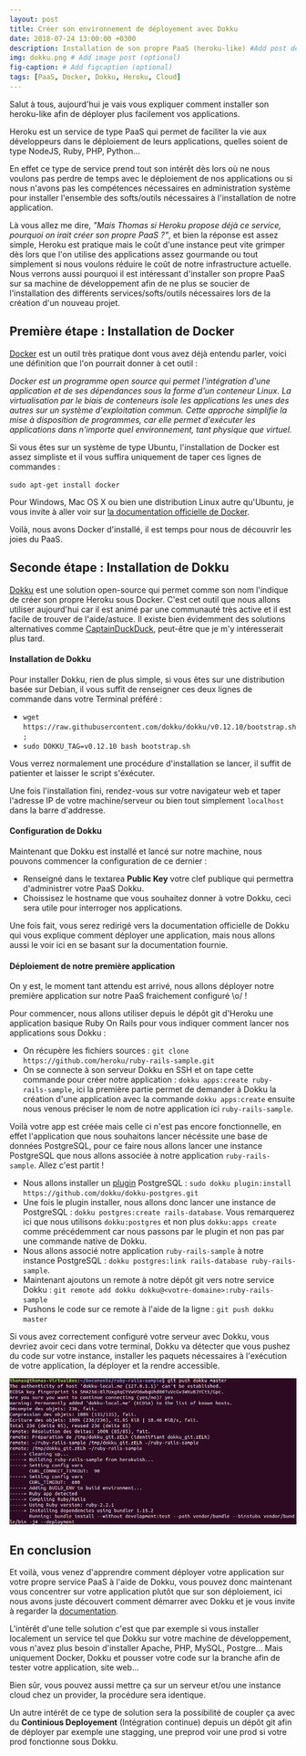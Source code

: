 ```yaml
---
layout: post
title: Créer son environnement de déployement avec Dokku 
date: 2018-07-24 13:00:00 +0300
description: Installation de son propre PaaS (heroku-like) #Add post description (optional)
img: dokku.png # Add image post (optional)
fig-caption: # Add figcaption (optional)
tags: [PaaS, Docker, Dokku, Heroku, Cloud]
---
```

Salut à tous, aujourd'hui je vais vous expliquer comment installer son heroku-like afin de déployer plus facilement vos applications. 

Heroku est un service de type PaaS qui permet de faciliter la vie aux développeurs dans le déploiement de leurs applications, quelles soient de type NodeJS, Ruby, PHP, Python... 

En effet ce type de service prend tout son intérêt dès lors où ne nous voulons pas perdre de temps avec le déploiement de nos applications ou si nous n'avons pas les compétences nécessaires en administration système pour installer l'ensemble des softs/outils nécessaires à l'installation de notre application. 

Là vous allez me dire, *"Mais Thomas si Heroku propose déjà ce service, pourquoi on irait créer son propre PaaS ?"*, et bien la réponse est assez simple, Heroku est pratique mais le coût d'une instance peut vite grimper dès lors que l'on utilise des applications assez gourmande ou tout simplement si nous voulons réduire le coût de notre infrastructure actuelle. Nous verrons aussi pourquoi il est intéressant d'installer son propre PaaS sur sa machine de développement afin de ne plus se soucier de l'installation des différents services/softs/outils nécessaires lors de la création d'un nouveau projet. 

## Première étape : Installation de Docker ##

[Docker](https://www.docker.com/ "Docker") est un outil très pratique dont vous avez déjà entendu parler, voici une définition que l'on pourrait donner à cet outil : 

*Docker est un programme open source qui permet l'intégration d'une application et de ses dépendances sous la forme d'un conteneur Linux.
La virtualisation par le biais de conteneurs isole les applications les unes des autres sur un système d'exploitation commun. Cette approche simplifie la mise à disposition de programmes, car elle permet d'exécuter les applications dans n'importe quel environnement, tant physique que virtuel.*

Si vous êtes sur un système de type Ubuntu, l'installation de Docker est assez simpliste et il vous suffira uniquement de taper ces lignes de commandes :

`sudo apt-get install docker`

Pour Windows, Mac OS X ou bien une distribution Linux autre qu'Ubuntu, je vous invite à aller voir sur [la documentation officielle de Docker](https://docs.docker.com/ "Documentation Docker"). 

Voilà, nous avons Docker d'installé, il est temps pour nous de découvrir les joies du PaaS. 

## Seconde étape : Installation de Dokku ##

[Dokku](http://dokku.viewdocs.io/dokku/ "Dokku") est une solution open-source qui permet comme son nom l'indique de créer son propre Heroku sous Docker. C'est cet outil que nous allons utiliser aujourd'hui car il est animé par une communauté très active et il est facile de trouver de l'aide/astuce. Il existe bien évidemment des solutions alternatives comme [CaptainDuckDuck](https://captainduckduck.com/ "CaptainDuckDuck"), peut-être que je m'y intéresserait plus tard. 

#### Installation de Dokku ####


Pour installer Dokku, rien de plus simple, si vous êtes sur une distribution basée sur Debian, il vous suffit de renseigner ces deux lignes de commande dans votre Terminal préféré : 

* `wget https://raw.githubusercontent.com/dokku/dokku/v0.12.10/bootstrap.sh;`
* `sudo DOKKU_TAG=v0.12.10 bash bootstrap.sh`

Vous verrez normalement une procédure d'installation se lancer, il suffit de patienter et laisser le script s'éxécuter.

Une fois l'installation fini, rendez-vous sur votre navigateur web et taper l'adresse IP de votre machine/serveur ou bien tout simplement `localhost` dans la barre d'addresse.

#### Configuration de Dokku ####

Maintenant que Dokku est installé et lancé sur notre machine, nous pouvons commencer la configuration de ce dernier : 

* Renseigné dans le textarea **Public Key** votre clef publique qui permettra d'administrer votre PaaS Dokku. 
* Choissisez le hostname que vous souhaitez donner à votre Dokku, ceci sera utile pour interroger nos applications. 

Une fois fait, vous serez redirigé vers la documentation officielle de Dokku qui vous explique comment déployer une application, mais nous allons aussi le voir ici en se basant sur la documentation fournie. 

#### Déploiement de notre première application  

On y est, le moment tant attendu est arrivé, nous allons déployer notre première application sur notre PaaS fraichement configuré \o/ ! 

Pour commencer, nous allons utiliser depuis le dépôt git d'Heroku une application basique Ruby On Rails pour vous indiquer comment lancer nos applications sous Dokku : 

* On récupère les fichiers sources : `git clone https://github.com/heroku/ruby-rails-sample.git`
* On se connecte à son serveur Dokku en SSH et on tape cette commande pour créer notre application : `dokku apps:create ruby-rails-sample`, ici la première partie permet de demander à Dokku la création d'une application avec la commande `dokku apps:create` ensuite nous venous préciser le nom de notre application ici `ruby-rails-sample`. 

Voilà votre app est créée mais celle ci n'est pas encore fonctionnelle, en effet l'application que nous souhaitons lancer nécéssite une base de données PostgreSQL, pour ce faire nous allons lancer une instance PostgreSQL que nous allons associée à notre application `ruby-rails-sample`. Allez c'est partit ! 

* Nous allons installer un [plugin](http://dokku.viewdocs.io/dokku/community/plugins/#official-plugins-beta "Plugins Dokku") PostgreSQL : `sudo dokku plugin:install https://github.com/dokku/dokku-postgres.git`
* Une fois le plugin installer, nous allons donc lancer une instance de PostgreSQL : `dokku postgres:create rails-database`. Vous remarquerez ici que nous utilisons `dokku:postgres` et non plus `dokku:apps create` comme précédemment car nous passons par le plugin et non pas par une commande native de Dokku. 
* Nous allons associé notre application `ruby-rails-sample` à notre instance PostgreSQL : `dokku postgres:link rails-database ruby-rails-sample`. 
* Maintenant ajoutons un remote à notre dépôt git vers notre service Dokku : `git remote add dokku dokku@<votre-domaine>:ruby-rails-sample`
* Pushons le code sur ce remote à l'aide de la ligne : `git push dokku master`


Si vous avez correctement configuré votre serveur avec Dokku, vous devriez avoir ceci dans votre terminal, Dokku va détecter que vous pushez du code sur votre instance, installer les paquets nécessaires à l'exécution de votre application, la déployer et la rendre accessible. 

![Terminal](../assets/img/resultDokku.png)

## En conclusion ##

Et voilà, vous venez d'apprendre comment déployer votre application sur votre propre service PaaS à l'aide de Dokku, vous pouvez donc maintenant vous concentrer sur votre application plutôt que sur son déploiement, ici nous avons juste découvert comment démarrer avec Dokku et je vous invite à regarder la [documentation](http://dokku.viewdocs.io/dokku/getting-started/installation/ "Documentation Dokku"). 

L'intérêt d'une telle solution c'est que par exemple si vous installer localement un service tel que Dokku sur votre machine de développement, vous n'avez plus besoin d'installer Apache, PHP, MySQL, Postgre... Mais uniquement Docker, Dokku et pousser votre code sur la branche afin de tester votre application, site web... 

Bien sûr, vous pouvez aussi mettre ça sur un serveur et/ou une instance cloud chez un provider, la procédure sera identique. 

Un autre intérêt de ce type de solution sera la possibilité de coupler ça avec du **Continious Deployement** (Intégration continue) depuis un dépôt git afin de déployer par exemple une stagging, une preprod voir une prod si votre prod fonctionne sous Dokku. 



 








 




